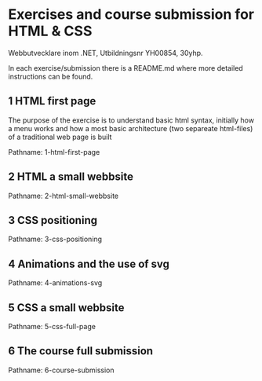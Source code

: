 # Exercises and course submission for HTML & CSS
Webbutvecklare inom .NET, Utbildningsnr YH00854, 30yhp.

In each exercise/submission there is a README.md where more detailed instructions can be found.

## 1 HTML first page

The purpose of the exercise is to understand basic html syntax, initially how a menu works and how a most basic architecture (two separeate html-files) of a traditional web page is built

Pathname: 1-html-first-page

## 2 HTML a small webbsite

Pathname: 2-html-small-webbsite

## 3 CSS positioning

Pathname: 3-css-positioning

## 4 Animations and the use of svg
Pathname: 4-animations-svg

## 5 CSS a small webbsite
Pathname: 5-css-full-page

## 6 The course full submission
Pathname: 6-course-submission

